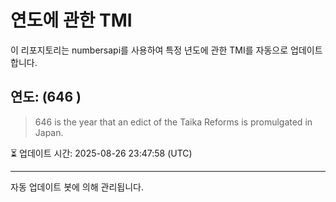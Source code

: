 
# 연도에 관한 TMI

이 리포지토리는 numbersapi를 사용하여 특정 년도에 관한 TMI를 자동으로 업데이트합니다.

## 연도: (646 )
> 646 is the year that an edict of the Taika Reforms is promulgated in Japan.

⏳ 업데이트 시간: 2025-08-26 23:47:58 (UTC)

---
자동 업데이트 봇에 의해 관리됩니다.
